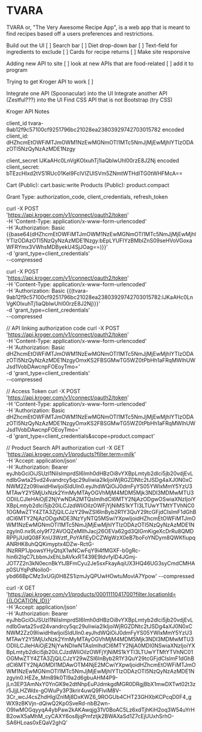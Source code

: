 # TVARA
TVARA or, "The Very Awesome Recipe App", is a web app that is meant to find recipes based off a users preferences and restrictions.  

Build out the UI
[ ] Search bar
[ ] Diet drop-down bar
[ ] Text-field for ingredients to exclude
[ ] Cards for recipe returns
[ ] Make site responsive

Adding new API to site
[ ] look at new APIs that are food-related
[ ] add it to program

Trying to get Kroger API to work
[ ] 

Integrate one API (Spoonacular) into the UI
Integrate another API (Zestful???) into the UI
Find CSS API that is not Bootstrap (try CSS)


Kroger API Notes

client_id tvara-9ab12f9c57100cf9251796bc21028ea23803929742703015782
encoded client_id: dHZhcmEtOWFiMTJmOWM1NzEwMGNmOTI1MTc5NmJjMjEwMjhlYTIzODAzOTI5NzQyNzAzMDE1Nzgy

client_secret lJKaAHc0LnVgKOlxuhTj1iaQblwUhl00rzE8J2Nj
encoded client_secret: bTEzcHIxd2tVS1RUc01Kel9FclVIZUlSVm5ZNmtWTHdITG0tWHFMcA==

Cart (Public): cart.basic:write
Products (Public): product.compact

Grant Type: authorization_code, client_credentials, refresh_token


curl -X POST \
  'https://api.kroger.com/v1/connect/oauth2/token' \
  -H 'Content-Type: application/x-www-form-urlencoded' \
  -H 'Authorization: Basic {{base64(dHZhcmEtOWFiMTJmOWM1NzEwMGNmOTI1MTc5NmJjMjEwMjhlYTIzODAzOTI5NzQyNzAzMDE1Nzgy:bEpLYUFIYzBMblZnS09seHVoVGoxaWFRYmx3VWhsMDByekU4SjJOag==)}}' \
  -d 'grant_type=client_credentials' \
  --compressed


curl -X POST \
  'https://api.kroger.com/v1/connect/oauth2/token' \
  -H 'Content-Type: application/x-www-form-urlencoded' \
  -H 'Authorization: Basic {{(tvara-9ab12f9c57100cf9251796bc21028ea23803929742703015782:lJKaAHc0LnVgKOlxuhTj1iaQblwUhl00rzE8J2Nj)}}' \
  -d 'grant_type=client_credentials' \
  --compressed

// API linking authorization code
curl -X POST \
  'https://api.kroger.com/v1/connect/oauth2/token' \
  -H 'Content-Type: application/x-www-form-urlencoded' \
  -H 'Authorization: Basic dHZhcmEtOWFiMTJmOWM1NzEwMGNmOTI1MTc5NmJjMjEwMjhlYTIzODAzOTI5NzQyNzAzMDE1NzgyOmxKS2FBSGMwTG5WZ0tPbHh1aFRqMWlhUWJsd1VobDAwcnpFOEoyTmo=' \
  -d 'grant_type=client_credentials' \
  --compressed


// Access Token
curl -X POST \
  'https://api.kroger.com/v1/connect/oauth2/token' \
  -H 'Content-Type: application/x-www-form-urlencoded' \
  -H 'Authorization: Basic dHZhcmEtOWFiMTJmOWM1NzEwMGNmOTI1MTc5NmJjMjEwMjhlYTIzODAzOTI5NzQyNzAzMDE1NzgyOmxKS2FBSGMwTG5WZ0tPbHh1aFRqMWlhUWJsd1VobDAwcnpFOEoyTmo=' \
  -d 'grant_type=client_credentials&scope=product.compact'


// Product Search API authorization
curl -X GET \
  'https://api.kroger.com/v1/products?filter.term=milk' \
  -H 'Accept: application/json' \
  -H 'Authorization: Bearer eyJhbGciOiJSUzI1NiIsImprdSI6Imh0dHBzOi8vYXBpLmtyb2dlci5jb20vdjEvLndlbGwta25vd24vandrcy5qc29uIiwia2lkIjoiWjRGZDNtc2tJSDg4aXJ0N0xCNWM2Zz09IiwidHlwIjoiSldUIn0.eyJhdWQiOiJ0dmFyYS05YWIxMmY5YzU3MTAwY2Y5MjUxNzk2YmMyMTAyOGVhMjM4MDM5Mjk3NDI3MDMwMTU3ODIiLCJleHAiOjE2NjYwNDA2MTQsImlhdCI6MTY2NjAzODgwOSwiaXNzIjoiYXBpLmtyb2dlci5jb20iLCJzdWIiOiIzOWFjYjNiMS1kYTI3LTUwYTMtYTVhNC01OGMwZTY4ZTA3ZjQiLCJzY29wZSI6InByb2R1Y3QuY29tcGFjdCIsImF1dGhBdCI6MTY2NjAzODgxNDE3NzYyNTQ5MSwiYXpwIjoidHZhcmEtOWFiMTJmOWM1NzEwMGNmOTI1MTc5NmJjMjEwMjhlYTIzODAzOTI5NzQyNzAzMDE1NzgyIn0.nx9Loly9f72AVOQZeMIlhJacj26OEVa62gd3QlGmKigeXcDrRu8QMDRPPjJUdQ08FXnU3Wztf_PoYAflEyDCZWgWzX0eB7boFoYNDym8QWKfiupqANRHK8uhQQKimyptx4DZw-RctG-INzRRP1JpowsYHyQtqX1wNCwFqY9i4fMGXF-b0gRc-hin6i2lqC7LbbmJxEhLbAVkxRT439E9ldvfyID4JGmj-JOT7Z2n3kN0ecnBkYtJBFmCyu2Je5sxFkayAqiUX3HQ46UG3syCmdCMHAp0SUYqPdNoilo0-ybd66BpCMz3xUGj0H8ZS1izmJyQPUwHOwtuMovlA7Ypow'
  --compressed


curl -X GET \
  'https://api.kroger.com/v1/products/0001111041700?filter.locationId={{LOCATION_ID}}' \
  -H 'Accept: application/json' \
  -H 'Authorization: Bearer eyJhbGciOiJSUzI1NiIsImprdSI6Imh0dHBzOi8vYXBpLmtyb2dlci5jb20vdjEvLndlbGwta25vd24vandrcy5qc29uIiwia2lkIjoiWjRGZDNtc2tJSDg4aXJ0N0xCNWM2Zz09IiwidHlwIjoiSldUIn0.eyJhdWQiOiJ0dmFyYS05YWIxMmY5YzU3MTAwY2Y5MjUxNzk2YmMyMTAyOGVhMjM4MDM5Mjk3NDI3MDMwMTU3ODIiLCJleHAiOjE2NjYwNDIwNTAsImlhdCI6MTY2NjA0MDI0NSwiaXNzIjoiYXBpLmtyb2dlci5jb20iLCJzdWIiOiIzOWFjYjNiMS1kYTI3LTUwYTMtYTVhNC01OGMwZTY4ZTA3ZjQiLCJzY29wZSI6InByb2R1Y3QuY29tcGFjdCIsImF1dGhBdCI6MTY2NjA0MDI1MDAwOTM4NjE2MCwiYXpwIjoidHZhcmEtOWFiMTJmOWM1NzEwMGNmOTI1MTc5NmJjMjEwMjhlYTIzODAzOTI5NzQyNzAzMDE1NzgyIn0.HEZe_Mm89k0Tl9a2d6gbuAHM4P9-jLn3EP3AmNxY0YnGK9e2dtNhpEuPJdmkgdMGR0DRgjBbX1mwDXTwt02t3zr5JjjLHZWdx-gOWuPy3P3krir4uwQ9FlviM8V-3Cr_wcJ4csZhdHlgIZnlMj8DxKWZ6_9ROGUb4CHT23GHXbKCPcqD0F4_gWX9zBKVjn-dQiwQ2Kp0SveRd-nbB2wn-O9IwMOGqyyqA4ybPaw2kAKAwqjg31V0BoAC5Lz6xdTjhKiH2oq3W54uYrHB2owX5aMhM_cyCAXY6os8jqPmfztjk2BWAXaSd1Z7cEjUUxhSrhO-SA6HLoas0xEQaV2ghQ'
